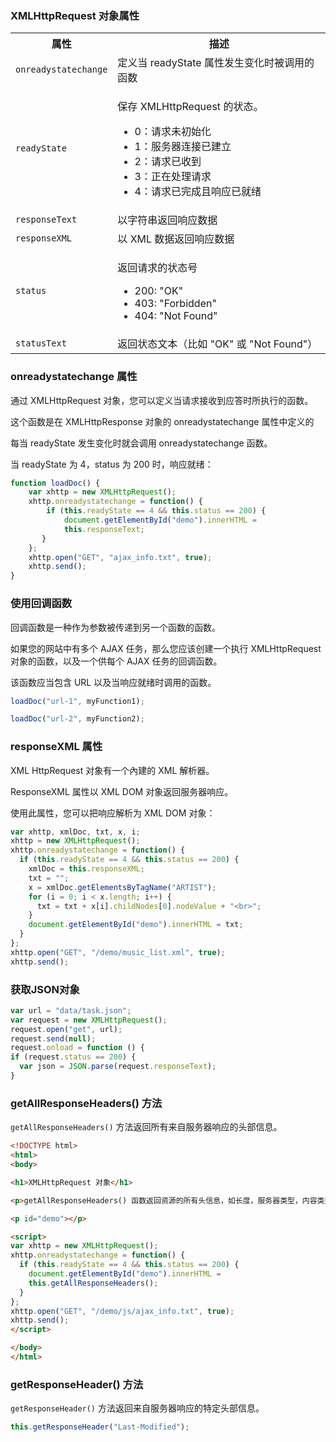 ### XMLHttpRequest 对象属性

<table>
  <tbody>
    <tr>
      <th>属性</th>
      <th>描述</th>
    </tr>
    <tr>
      <td><code>onreadystatechange</code></td>
      <td>定义当 readyState 属性发生变化时被调用的函数</td>
    </tr>
    <tr>
      <td><code>readyState</code></td>
      <td>
        <p>保存 XMLHttpRequest 的状态。</p>
        <ul>
          <li>0：请求未初始化</li>
          <li>1：服务器连接已建立</li>
          <li>2：请求已收到</li>
          <li>3：正在处理请求</li>
          <li>4：请求已完成且响应已就绪</li>
        </ul>
      </td>
    </tr>
    <tr>
      <td><code>responseText</code></td>
      <td>以字符串返回响应数据</td>
    </tr>
    <tr>
      <td><code>responseXML</code></td>
      <td>以 XML 数据返回响应数据</td>
    </tr>
    <tr>
      <td><code>status</code></td>
      <td>
        <p>返回请求的状态号</p>
        <ul>
          <li>200: "OK"</li>
          <li>403: "Forbidden"</li>
          <li>404: "Not Found"</li>
        </ul>
      </td>
    </tr>
    <tr>
      <td><code>statusText</code></td>
      <td>返回状态文本（比如 "OK" 或 "Not Found"）</td>
    </tr>
  </tbody>
</table>

### onreadystatechange 属性

通过 XMLHttpRequest 对象，您可以定义当请求接收到应答时所执行的函数。

这个函数是在 XMLHttpResponse 对象的 onreadystatechange 属性中定义的

每当 readyState 发生变化时就会调用 onreadystatechange 函数。

当 readyState 为 4，status 为 200 时，响应就绪：

```js
function loadDoc() {
    var xhttp = new XMLHttpRequest();
    xhttp.onreadystatechange = function() {
        if (this.readyState == 4 && this.status == 200) {
            document.getElementById("demo").innerHTML =
            this.responseText;
       }
    };
    xhttp.open("GET", "ajax_info.txt", true);
    xhttp.send(); 
} 
```

### 使用回调函数

回调函数是一种作为参数被传递到另一个函数的函数。

如果您的网站中有多个 AJAX 任务，那么您应该创建一个执行 XMLHttpRequest 对象的函数，以及一个供每个 AJAX 任务的回调函数。

该函数应当包含 URL 以及当响应就绪时调用的函数。

```js
loadDoc("url-1", myFunction1);

loadDoc("url-2", myFunction2);
```

### responseXML 属性

XML HttpRequest 对象有一个內建的 XML 解析器。

ResponseXML 属性以 XML DOM 对象返回服务器响应。

使用此属性，您可以把响应解析为 XML DOM 对象：

```js
var xhttp, xmlDoc, txt, x, i;
xhttp = new XMLHttpRequest();
xhttp.onreadystatechange = function() {
  if (this.readyState == 4 && this.status == 200) {
    xmlDoc = this.responseXML;
    txt = "";
    x = xmlDoc.getElementsByTagName("ARTIST");
    for (i = 0; i < x.length; i++) {
      txt = txt + x[i].childNodes[0].nodeValue + "<br>";
    }
    document.getElementById("demo").innerHTML = txt;
  }
};
xhttp.open("GET", "/demo/music_list.xml", true);
xhttp.send();
```

### 获取JSON对象

```js
var url = "data/task.json";
var request = new XMLHttpRequest();
request.open("get", url);
request.send(null);
request.onload = function () {
if (request.status == 200) {
  var json = JSON.parse(request.responseText);
}
```

### getAllResponseHeaders() 方法

`getAllResponseHeaders()` 方法返回所有来自服务器响应的头部信息。

```html
<!DOCTYPE html>
<html>
<body>

<h1>XMLHttpRequest 对象</h1>

<p>getAllResponseHeaders() 函数返回资源的所有头信息，如长度，服务器类型，内容类型，最后修改等：</p>

<p id="demo"></p>

<script>
var xhttp = new XMLHttpRequest();
xhttp.onreadystatechange = function() {
  if (this.readyState == 4 && this.status == 200) {
    document.getElementById("demo").innerHTML =
    this.getAllResponseHeaders();
  }
};
xhttp.open("GET", "/demo/js/ajax_info.txt", true);
xhttp.send();
</script>

</body>
</html>
```

### getResponseHeader() 方法

`getResponseHeader()` 方法返回来自服务器响应的特定头部信息。

```js
this.getResponseHeader("Last-Modified");
```
